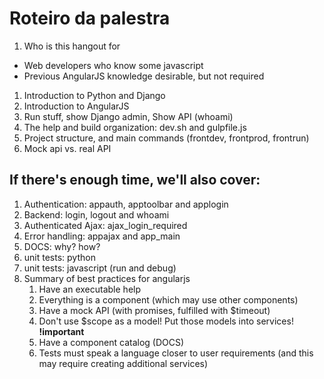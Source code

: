 # Roteiro da palestra

1. Who is this hangout for
 * Web developers who know some javascript
 * Previous AngularJS knowledge desirable, but not required
1. Introduction to Python and Django
1. Introduction to AngularJS
1. Run stuff, show Django admin, Show API (whoami)
1. The help and build organization: dev.sh and gulpfile.js
1. Project structure, and main commands (frontdev, frontprod, frontrun)
1. Mock api vs. real API

If there's enough time, we'll also cover:
-------------------------

1. Authentication: appauth, apptoolbar and applogin
1. Backend: login, logout and whoami
1. Authenticated Ajax: ajax_login_required
1. Error handling: appajax and app_main
1. DOCS: why? how?
1. unit tests: python
1. unit tests: javascript (run and debug)
1. Summary of best practices for angularjs
    1. Have an executable help
    1. Everything is a component (which may use other components)
    1. Have a mock API (with promises, fulfilled with $timeout)
    1. Don't use $scope as a model! Put those models into services! **!important**
    1. Have a component catalog (DOCS)
    1. Tests must speak a language closer to user requirements (and this may require creating additional services)

